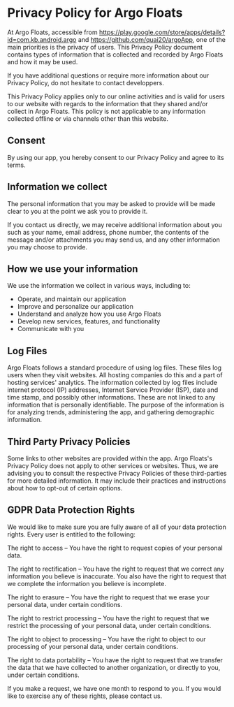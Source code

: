 Privacy Policy for Argo Floats
==============================

At Argo Floats, accessible from https://play.google.com/store/apps/details?id=com.kb.android.argo and https://github.com/quai20/argoApp, one of the main priorities is the privacy of users. This Privacy Policy document contains types of information that is collected and recorded by Argo Floats and how it may be used.

If you have additional questions or require more information about our Privacy Policy, do not hesitate to contact developpers.

This Privacy Policy applies only to our online activities and is valid for users to our website with regards to the information that they shared and/or collect in Argo Floats. This policy is not applicable to any information collected offline or via channels other than this website.

Consent
-------

By using our app, you hereby consent to our Privacy Policy and agree to its terms.

Information we collect
----------------------

The personal information that you may be asked to provide will be made clear to you at the point we ask you to provide it.

If you contact us directly, we may receive additional information about you such as your name, email address, phone number, the contents of the message and/or attachments you may send us, and any other information you may choose to provide.

How we use your information
---------------------------

We use the information we collect in various ways, including to:

*   Operate, and maintain our application
*   Improve and personalize our application
*   Understand and analyze how you use Argo Floats
*   Develop new services, features, and functionality
*   Communicate with you

Log Files
---------

Argo Floats follows a standard procedure of using log files. These files log users when they visit websites. All hosting companies do this and a part of hosting services' analytics. The information collected by log files include internet protocol (IP) addresses, Internet Service Provider (ISP), date and time stamp, and possibly other informations. These are not linked to any information that is personally identifiable. The purpose of the information is for analyzing trends, administering the app, and gathering demographic information.

Third Party Privacy Policies
----------------------------

Some links to other websites are provided within the app. Argo Floats's Privacy Policy does not apply to other services or websites. Thus, we are advising you to consult the respective Privacy Policies of these third-parties for more detailed information. It may include their practices and instructions about how to opt-out of certain options.

GDPR Data Protection Rights
---------------------------

We would like to make sure you are fully aware of all of your data protection rights. Every user is entitled to the following:

The right to access – You have the right to request copies of your personal data.

The right to rectification – You have the right to request that we correct any information you believe is inaccurate. You also have the right to request that we complete the information you believe is incomplete.

The right to erasure – You have the right to request that we erase your personal data, under certain conditions.

The right to restrict processing – You have the right to request that we restrict the processing of your personal data, under certain conditions.

The right to object to processing – You have the right to object to our processing of your personal data, under certain conditions.

The right to data portability – You have the right to request that we transfer the data that we have collected to another organization, or directly to you, under certain conditions.

If you make a request, we have one month to respond to you. If you would like to exercise any of these rights, please contact us.
